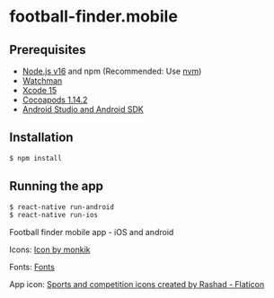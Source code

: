 # football-finder.mobile

## Prerequisites

- [Node.js v16](https://nodejs.org) and npm (Recommended: Use [nvm](https://github.com/nvm-sh/nvm))
- [Watchman](https://facebook.github.io/watchman)
- [Xcode 15](https://developer.apple.com/xcode)
- [Cocoapods 1.14.2](https://cocoapods.org)
- [Android Studio and Android SDK](https://developer.android.com/studio)

## Installation

```bash
$ npm install
```

## Running the app

```bash
$ react-native run-android
$ react-native run-ios
```

Football finder mobile app - iOS and android

Icons:
<a href="https://www.freepik.com/icon/stadium_1259792#fromView=keyword&term=Stadium&page=1&position=16&uuid=7781b235-bbc4-42f5-891e-eed440467d34">Icon by monkik</a>

Fonts:
<a href="https://fonts.google.com/specimen/Kanit">Fonts</a>

App icon:
<a href="https://www.flaticon.com/free-icons/sports-and-competition" title="sports and competition icons">Sports and competition icons created by Rashad - Flaticon</a>
